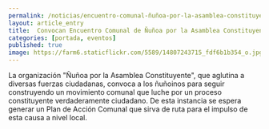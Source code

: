 ```yaml
---
permalink: /noticias/encuentro-comunal-ñuñoa-por-la-asamblea-constituyente.html
layout: article_entry
title:  Convocan Encuentro Comunal de Ñuñoa por la Asamblea Constituyente.
categories: [portada, eventos]
published: true
image: https://farm6.staticflickr.com/5589/14807243715_fdf6b1b354_o.jpg
---
```


La organización "Ñuñoa por la Asamblea Constituyente", que aglutina a diversas fuerzas ciudadanas, convoca a los ñuñoinos para seguir construyendo un movimiento comunal que luche por un proceso constituyente verdaderamente ciudadano. 
De esta instancia se espera generar un Plan de Acción Comunal que sirva de ruta para el impulso de esta causa a nivel local.
